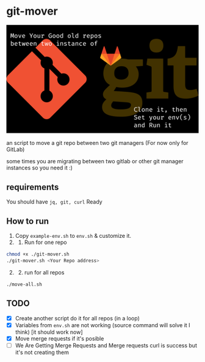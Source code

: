 # git-mover

![banner](./banner.jpg)

an script to move a git repo between two git managers (For now only for GitLab)

some times you are migrating between two gitlab or other git manager instances so you need it :)

## requirements
You should have `jq, git, curl` Ready

## How to run
1. Copy `example-env.sh` to `env.sh` & customize it.
2. 1. Run for one repo
```bash
chmod +x ./git-mover.sh
./git-mover.sh <Your Repo address>
```
2. 2. run for all repos
```bash
./move-all.sh
```

## TODO
- [x] Create another script do it for all repos (in a loop)
- [x] Variables from `env.sh` are not working (source command will solve it I think) [it should work now]
- [x] Move merge requests if it's posible
- [ ] We Are Getting Merge Requests and Merge requests curl is success but it's not creating them
